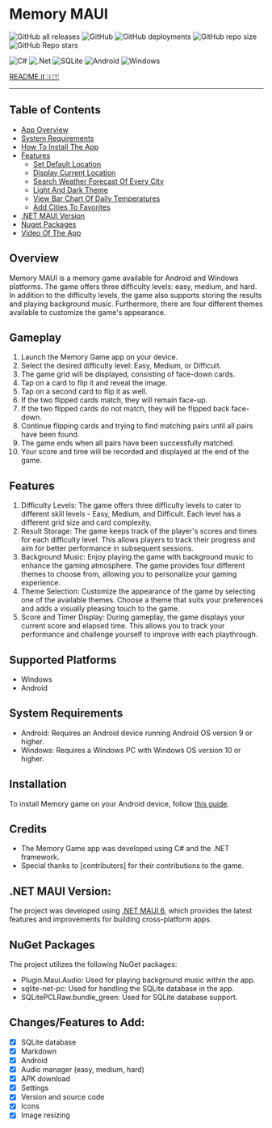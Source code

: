 # Memory MAUI

![GitHub all releases](https://img.shields.io/github/downloads/GiorgioCitterio/MemoryMAUI/total)
![GitHub](https://img.shields.io/github/license/GiorgioCitterio/MemoryMAUI)
![GitHub deployments](https://img.shields.io/github/deployments/GiorgioCitterio/MemoryMAUI/github-pages)
![GitHub repo size](https://img.shields.io/github/repo-size/GiorgioCitterio/MemoryMAUI)
![GitHub Repo stars](https://img.shields.io/github/stars/GiorgioCitterio/MemoryMAUI)

![C#](https://img.shields.io/badge/c%23-%23239120.svg?style=for-the-badge&logo=c-sharp&logoColor=white)
![.Net](https://img.shields.io/badge/.NET-5C2D91?style=for-the-badge&logo=.net&logoColor=white)
![SQLite](https://img.shields.io/badge/sqlite-%2307405e.svg?style=for-the-badge&logo=sqlite&logoColor=white)
![Android](https://img.shields.io/badge/Android-3DDC84?style=for-the-badge&logo=android&logoColor=white)
![Windows](https://img.shields.io/badge/Windows-0078D6?style=for-the-badge&logo=windows&logoColor=white)

<a href="https://github.com/GiorgioCitterio/MemoryMAUI/blob/master/README.it.md">README.it 🇮🇹</a>

---

## Table of Contents
- <a  href="#appoverview">App Overview</a>
- <a  href="#systemreq">System Requirements</a>
- <a  href="#installation">How To Install The App</a>
- <a  href="#features">Features</a>
  - <a  href="#setdefloc">Set Default Location</a>
  - <a  href="#discurloc">Display Current Location</a>
  - <a  href="#searchforw">Search Weather Forecast Of Every City</a>
  - <a  href="#lightdarktheme">Light And Dark Theme</a>
  - <a  href="#temperatureschart">View Bar Chart Of Daily Temperatures</a>
  - <a  href="#favorites">Add Cities To Favorites</a>
- <a  href="#mauiversion">.NET MAUI Version</a>
- <a  href="#nuget">Nuget Packages</a>
- <a  href="#gifs">Video Of The App</a>

## Overview
Memory MAUI is a memory game available for Android and Windows platforms. The game offers three difficulty levels: easy, medium, and hard. In addition to the difficulty levels, the game also supports storing the results and playing background music. Furthermore, there are four different themes available to customize the game's appearance.

## Gameplay
1. Launch the Memory Game app on your device.
2. Select the desired difficulty level: Easy, Medium, or Difficult.
3. The game grid will be displayed, consisting of face-down cards.
4. Tap on a card to flip it and reveal the image.
5. Tap on a second card to flip it as well.
6. If the two flipped cards match, they will remain face-up.
7. If the two flipped cards do not match, they will be flipped back face-down.
8. Continue flipping cards and trying to find matching pairs until all pairs have been found.
9. The game ends when all pairs have been successfully matched.
10. Your score and time will be recorded and displayed at the end of the game.

## Features
1. Difficulty Levels: The game offers three difficulty levels to cater to different skill levels - Easy, Medium, and Difficult. Each level has a different grid size and card complexity.
2. Result Storage: The game keeps track of the player's scores and times for each difficulty level. This allows players to track their progress and aim for better performance in subsequent sessions.
3. Background Music: Enjoy playing the game with background music to enhance the gaming atmosphere. The game provides four different themes to choose from, allowing you to personalize your gaming experience.
4. Theme Selection: Customize the appearance of the game by selecting one of the available themes. Choose a theme that suits your preferences and adds a visually pleasing touch to the game.
5. Score and Timer Display: During gameplay, the game displays your current score and elapsed time. This allows you to track your performance and challenge yourself to improve with each playthrough.

## Supported Platforms
- Windows
- Android

## System Requirements
- Android: Requires an Android device running Android OS version 9 or higher.
- Windows: Requires a Windows PC with Windows OS version 10 or higher.

## Installation
To install Memory game on your Android device, follow [this guide](https://github.com/GiorgioCitterio/MemoryMAUI/wiki).

## Credits
- The Memory Game app was developed using C# and the .NET framework.
- Special thanks to [contributors] for their contributions to the game.

## .NET MAUI Version:
The project was developed using [.NET MAUI 6](https://learn.microsoft.com/en-us/dotnet/maui/what-is-maui?view=net-maui-6.0), which provides the latest features and improvements for building cross-platform apps.

## NuGet Packages
The project utilizes the following NuGet packages:
- Plugin.Maui.Audio: Used for playing background music within the app.
- sqlite-net-pc: Used for handling the SQLite database in the app.
- SQLitePCLRaw.bundle_green: Used for SQLite database support.
  
## Changes/Features to Add:
- [x] SQLite database
- [x] Markdown
- [x] Android
- [x] Audio manager (easy, medium, hard)
- [x] APK download
- [x] Settings
- [x] Version and source code
- [x] Icons
- [x] Image resizing
